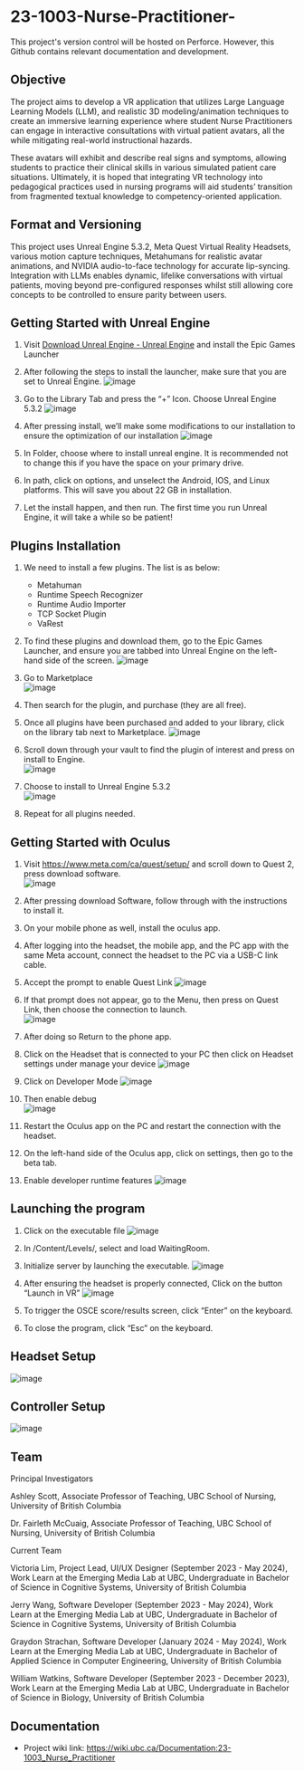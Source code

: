 # 23-1003-Nurse-Practitioner-

This project's version control will be hosted on Perforce. However, this Github contains relevant documentation and development. 

## Objective
The project aims to develop a VR application that utilizes Large Language Learning Models (LLM), and realistic 3D modeling/animation techniques to create an immersive learning experience where student Nurse Practitioners can engage in interactive consultations with virtual patient avatars, all the while mitigating real-world instructional hazards.

These avatars will exhibit and describe real signs and symptoms, allowing students to practice their clinical skills in various simulated patient care situations. Ultimately, it is hoped that integrating VR technology into pedagogical practices used in nursing programs will aid students’ transition from fragmented textual knowledge to competency-oriented application.

## Format and Versioning
This project uses Unreal Engine 5.3.2, Meta Quest Virtual Reality Headsets, various motion capture techniques, Metahumans for realistic avatar animations, and NVIDIA audio-to-face technology for accurate lip-syncing. Integration with LLMs enables dynamic, lifelike conversations with virtual patients, moving beyond pre-configured responses whilst still allowing core concepts to be controlled to ensure parity between users.  

## Getting Started with Unreal Engine 
1) Visit [Download Unreal Engine - Unreal Engine](https://www.unrealengine.com/en-US/download)  and install the Epic Games Launcher 

2) After following the steps to install the launcher, make sure that you are set to Unreal Engine.
   ![image](https://github.com/ubceml/23-1003-Nurse-Practitioner/assets/76148419/5137e220-c7c6-4a3b-b6f1-39a524bd25cf)


4) Go to the Library Tab and press the “+” Icon. Choose Unreal Engine 5.3.2 
![image](https://github.com/ubceml/23-1003-Nurse-Practitioner/assets/76148419/808e2e85-a66a-47c6-9046-643db51562eb)

5) After pressing install, we’ll make some modifications to our installation to ensure the optimization of our installation
   ![image](https://github.com/ubceml/23-1003-Nurse-Practitioner/assets/76148419/a4f07e0f-5488-4044-a269-20b64d9d5dcf)

6) In Folder, choose where to install unreal engine. It is recommended not to change this if you have the space on your primary drive.  

7) In path, click on options, and unselect the Android, IOS, and Linux platforms. This will save you about 22 GB in installation.  

8) Let the install happen, and then run. The first time you run Unreal Engine, it will take a while so be patient! 

## Plugins Installation 

1) We need to install a few plugins. The list is as below:
   - Metahuman
   - Runtime Speech Recognizer
   - Runtime Audio Importer
   - TCP Socket Plugin
   - VaRest 

2) To find these plugins and download them, go to the Epic Games Launcher, and ensure you are tabbed into Unreal Engine on the left-hand side of the screen. 
![image](https://github.com/ubceml/23-1003-Nurse-Practitioner/assets/76148419/24166ef0-8539-4282-8ebe-6a29aec57802)

3) Go to Marketplace  
![image](https://github.com/ubceml/23-1003-Nurse-Practitioner/assets/76148419/7fe9057f-7dfe-4885-a06b-b003ed70cc1e)

4) Then search for the plugin, and purchase (they are all free). 

5) Once all plugins have been purchased and added to your library, click on the library tab next to Marketplace.
   ![image](https://github.com/ubceml/23-1003-Nurse-Practitioner/assets/76148419/5da7a967-a5b5-421e-96e5-80e7586aed91)

6) Scroll down through your vault to find the plugin of interest and press on install to Engine.  
![image](https://github.com/ubceml/23-1003-Nurse-Practitioner/assets/76148419/fb1e6254-8517-403e-aa7f-a385501031f6)

7) Choose to install to Unreal Engine 5.3.2  
![image](https://github.com/ubceml/23-1003-Nurse-Practitioner/assets/76148419/2465e091-3db0-4892-b7e7-d85d2f9f435a)

8) Repeat for all plugins needed.  

## Getting Started with Oculus 

1) Visit https://www.meta.com/ca/quest/setup/ and scroll down to Quest 2, press download software.  
![image](https://github.com/ubceml/23-1003-Nurse-Practitioner/assets/76148419/3c72e302-f1ad-4c91-b74e-0fdaea0940c1)


2) After pressing download Software, follow through with the instructions to install it.  

3) On your mobile phone as well, install the oculus app.  

4) After logging into the headset, the mobile app, and the PC app with the same Meta account, connect the headset to the PC via a USB-C link cable.  

5) Accept the prompt to enable Quest Link 
![image](https://github.com/ubceml/23-1003-Nurse-Practitioner/assets/76148419/b2c417db-8a69-445b-8f01-17c0e6a2efe3)

6) If that prompt does not appear, go to the Menu, then press on Quest Link, then choose the connection to launch.   
![image](https://github.com/ubceml/23-1003-Nurse-Practitioner/assets/76148419/4290f947-b830-46e0-99d7-172e09c21a10)

7) After doing so Return to the phone app.  

8) Click on the Headset that is connected to your PC then click on Headset settings under manage your device 
![image](https://github.com/ubceml/23-1003-Nurse-Practitioner/assets/76148419/294d8e8f-bc8c-457e-85f0-0617ca0947d0)

9) Click on Developer Mode 
 ![image](https://github.com/ubceml/23-1003-Nurse-Practitioner/assets/76148419/4799b7d8-15fb-4633-968b-f644a9da4c24)

10) Then enable debug  
![image](https://github.com/ubceml/23-1003-Nurse-Practitioner/assets/76148419/ff7f6ea9-e7aa-433d-813d-d6b336e165d9)
 
11) Restart the Oculus app on the PC and restart the connection with the headset. 

12) On the left-hand side of the Oculus app, click on settings, then go to the beta tab.  

13) Enable developer runtime features 
![image](https://github.com/ubceml/23-1003-Nurse-Practitioner/assets/76148419/b7111989-7d16-42e4-b1dc-f5c6899dc9d6)
 

## Launching the program 

1) Click on the executable file
![image](https://github.com/ubceml/23-1003-Nurse-Practitioner/assets/76148419/9d729418-8b42-46d0-9b7b-203dfc52fe9f)

2) In /Content/Levels/, select and load WaitingRoom.

3) Initialize server by launching the executable.
![image](https://github.com/ubceml/23-1003-Nurse-Practitioner/assets/76148419/1976d2c9-a56e-4e9c-9f67-9d860bd74174)

4) After ensuring the headset is properly connected, Click on the button “Launch in VR” 
![image](https://github.com/ubceml/23-1003-Nurse-Practitioner/assets/76148419/02bd47ab-c373-4210-8c9d-c0dc747af7a4)

5) To trigger the OSCE score/results screen, click “Enter” on the keyboard. 

6) To close the program, click “Esc” on the keyboard.
   
## Headset Setup
![image](https://github.com/ubceml/23-1003-Nurse-Practitioner/assets/76148419/a60784b2-ccf6-4da9-8287-62bc5c74a9a9)

## Controller Setup
![image](https://github.com/ubceml/23-1003-Nurse-Practitioner/assets/76148419/acffc5da-fba2-447d-bef8-1129fc0e9a08)

## Team

Principal Investigators

Ashley Scott,
Associate Professor of Teaching,
UBC School of Nursing,
University of British Columbia

Dr. Fairleth McCuaig,
Associate Professor of Teaching,
UBC School of Nursing,
University of British Columbia

Current Team

Victoria Lim, Project Lead, UI/UX Designer (September 2023 - May 2024),
Work Learn at the Emerging Media Lab at UBC,
Undergraduate in Bachelor of Science in Cognitive Systems,
University of British Columbia

Jerry Wang, Software Developer (September 2023 - May 2024),
Work Learn at the Emerging Media Lab at UBC,
Undergraduate in Bachelor of Science in Cognitive Systems,
University of British Columbia

Graydon Strachan, Software Developer (January 2024 - May 2024),
Work Learn at the Emerging Media Lab at UBC,
Undergraduate in Bachelor of Applied Science in Computer Engineering,
University of British Columbia

William Watkins, Software Developer (September 2023 - December 2023),
Work Learn at the Emerging Media Lab at UBC,
Undergraduate in Bachelor of Science in Biology,
University of British Columbia

## Documentation
* Project wiki link: https://wiki.ubc.ca/Documentation:23-1003_Nurse_Practitioner 
 
